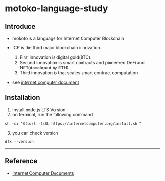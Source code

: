 # motoko-language-study

## Introduce
- mokoto is a language for Internet Computer Blockchain
- ICP is the third major blockchain innovation. 
  1. First innovation is digital gold(BTC).
  2. Second innovation is smart contracts and pioneered DeFi and NFT(developed by ETH)
  3. Third innovation is that scales smart contract computation.

- see [internet computer document](https://internetcomputer.org/docs/current/developer-docs/ic-overview)

## Installation 

1. install node.js LTS Version
2. on terminal, run the following command
``` 
sh -ci "$(curl -fsSL https://internetcomputer.org/install.sh)"
```
3. you can check version
```
dfx --version
```

---
## Reference
* [Internet Computer Documents](https://smartcontracts.org/docs/introduction/welcome.html)
